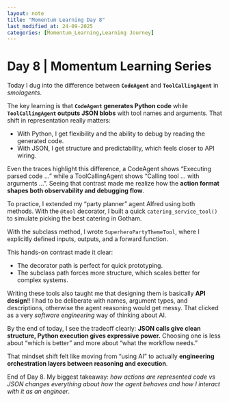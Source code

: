 ```yaml
---
layout: note
title: "Momentum Learning Day 8"
last_modified_at: 24-09-2025 
categories: [Momentum_Learning,Learning Journey]
---
```


# Day 8 | Momentum Learning Series

Today I dug into the difference between **`CodeAgent`** and **`ToolCallingAgent`** in *smolagents*.  

The key learning is that **`CodeAgent` generates Python code** while **`ToolCallingAgent` outputs JSON blobs** with tool names and arguments.
That shift in representation really matters:  
- With Python, I get flexibility and the ability to debug by reading the generated code.  
- With JSON, I get structure and predictability, which feels closer to API wiring.  

Even the traces highlight this difference, a CodeAgent shows “Executing parsed code …” while a ToolCallingAgent shows “Calling tool … with arguments …”.
Seeing that contrast made me realize how the **action format shapes both observability and debugging flow**.  

To practice, I extended my “party planner” agent Alfred using both methods.
With the `@tool` decorator, I built a quick `catering_service_tool()` to simulate picking the best catering in Gotham. 

With the subclass method, I wrote `SuperheroPartyThemeTool`, where I explicitly defined inputs, outputs, and a forward function. 

This hands-on contrast made it clear:  
- The decorator path is perfect for quick prototyping.  
- The subclass path forces more structure, which scales better for complex systems.  

Writing these tools also taught me that designing them is basically **API design**!! I had to be deliberate with names, argument types, and descriptions, otherwise the agent reasoning would get messy. 
That clicked as a very *software engineering* way of thinking about AI.  

By the end of today, I see the tradeoff clearly: **JSON calls give clean structure, Python execution gives expressive power.** 
Choosing one is less about “which is better” and more about “what the workflow needs.” 

That mindset shift felt like moving from “using AI” to actually **engineering orchestration layers between reasoning and execution**.  


End of Day 8. My biggest takeaway: *how actions are represented  code vs JSON changes everything about how the agent behaves and how I interact with it as an engineer*.  
